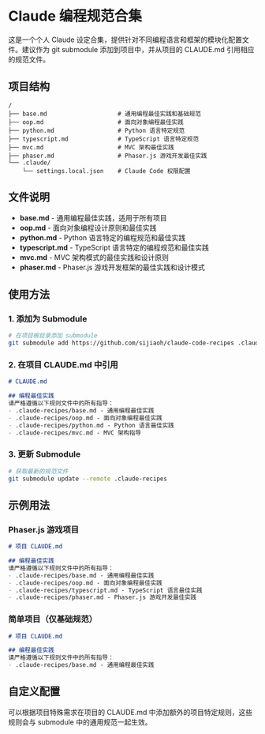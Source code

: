 # Claude 编程规范合集

这是一个个人 Claude 设定合集，提供针对不同编程语言和框架的模块化配置文件。建议作为 git submodule 添加到项目中，并从项目的 CLAUDE.md 引用相应的规范文件。

## 项目结构

```
/
├── base.md                    # 通用编程最佳实践和基础规范
├── oop.md                     # 面向对象编程最佳实践
├── python.md                  # Python 语言特定规范
├── typescript.md              # TypeScript 语言特定规范
├── mvc.md                     # MVC 架构最佳实践
├── phaser.md                  # Phaser.js 游戏开发最佳实践
└── .claude/
    └── settings.local.json    # Claude Code 权限配置
```

## 文件说明

- **base.md** - 通用编程最佳实践，适用于所有项目
- **oop.md** - 面向对象编程设计原则和最佳实践
- **python.md** - Python 语言特定的编程规范和最佳实践
- **typescript.md** - TypeScript 语言特定的编程规范和最佳实践
- **mvc.md** - MVC 架构模式的最佳实践和设计原则
- **phaser.md** - Phaser.js 游戏开发框架的最佳实践和设计模式

## 使用方法

### 1. 添加为 Submodule
```bash
# 在项目根目录添加 submodule
git submodule add https://github.com/sijiaoh/claude-code-recipes .claude-recipes
```

### 2. 在项目 CLAUDE.md 中引用
```markdown
# CLAUDE.md

## 编程最佳实践
请严格遵循以下规则文件中的所有指导：
- .claude-recipes/base.md - 通用编程最佳实践
- .claude-recipes/oop.md - 面向对象编程最佳实践
- .claude-recipes/python.md - Python 语言最佳实践
- .claude-recipes/mvc.md - MVC 架构指导
```

### 3. 更新 Submodule
```bash
# 获取最新的规范文件
git submodule update --remote .claude-recipes
```

## 示例用法

### Phaser.js 游戏项目
```markdown
# 项目 CLAUDE.md

## 编程最佳实践
请严格遵循以下规则文件中的所有指导：
- .claude-recipes/base.md - 通用编程最佳实践
- .claude-recipes/oop.md - 面向对象编程最佳实践
- .claude-recipes/typescript.md - TypeScript 语言最佳实践
- .claude-recipes/phaser.md - Phaser.js 游戏开发最佳实践
```

### 简单项目（仅基础规范）
```markdown
# 项目 CLAUDE.md

## 编程最佳实践
请严格遵循以下规则文件中的所有指导：
- .claude-recipes/base.md - 通用编程最佳实践
```

## 自定义配置

可以根据项目特殊需求在项目的 CLAUDE.md 中添加额外的项目特定规则，这些规则会与 submodule 中的通用规范一起生效。